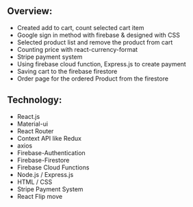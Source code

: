 
## Overview: 
* Created add to cart, count selected cart item
* Google sign in method with firebase & designed with CSS
* Selected product list and remove the product from cart
* Counting price with react-currency-format
* Stripe payment system
* Using firebase cloud function, Express.js to create payment
* Saving cart to the firebase firestore
* Order page for the ordered Product from the firestore

## Technology:                                    
* React.js
* Material-ui
* React Router
* Context API like Redux
* axios
* Firebase-Authentication
* Firebase-Firestore
* Firebase Cloud Functions
* Node.js / Express.js
* HTML / CSS
* Stripe Payment System
* React Flip move




<!-- Stripe Functionality -->
<!-- App.js file 2. payment.js  -->

<!-- Backend  -->
<!--  Function >>> index.js -->
